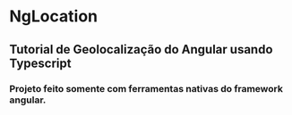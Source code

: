 # NgLocation

## Tutorial de Geolocalização do Angular usando Typescript

### Projeto feito somente com ferramentas nativas do framework angular.
